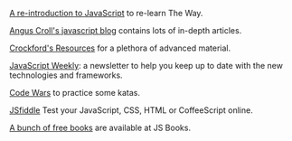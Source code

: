 [A re-introduction to JavaScript](https://developer.mozilla.org/en-US/docs/Web/JavaScript/A_re-introduction_to_JavaScript) to re-learn The Way.

[Angus Croll's javascript  blog](http://javascriptweblog.wordpress.com/) contains lots of in-depth articles.

[Crockford's Resources](http://www.crockford.com/javascript/) for a plethora of advanced material.

[JavaScript Weekly](http://javascriptweekly.com/): a newsletter to help you keep up to date with the new technologies and frameworks.

[Code Wars](http://www.codewars.com/) to practice some katas.

[JSfiddle](http://jsfiddle.net/) Test your JavaScript, CSS, HTML or CoffeeScript online.

[A bunch of free books](http://jsbooks.revolunet.com/) are available at JS Books.

